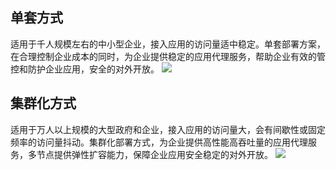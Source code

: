 ## 单套方式
适用于千人规模左右的中小型企业，接入应用的访问量适中稳定。单套部署方案，在合理控制企业成本的同时，为企业提供稳定的应用代理服务，帮助企业有效的管控和防护企业应用，安全的对外开放。
![](https://main.qcloudimg.com/raw/4db87fdd11c1af00d2544b219cc3432f.png)
## 集群化方式
适用于万人以上规模的大型政府和企业，接入应用的访问量大，会有间歇性或固定频率的访问量抖动。集群化部署方式，为企业提供高性能高吞吐量的应用代理服务，多节点提供弹性扩容能力，保障企业应用安全稳定的对外开放。
![](https://main.qcloudimg.com/raw/121eb8642ee892164299d3e191f46a71.svg)



